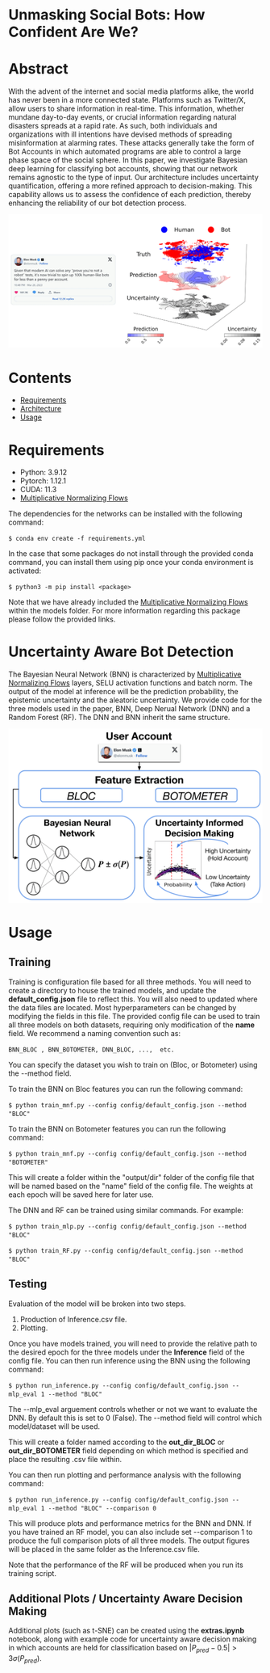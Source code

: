 # Unmasking Social Bots: How Confident Are We?

# Abstract 

With the advent of the internet and social media platforms alike, the world has never been in a more connected state. Platforms such as Twitter/X, allow users to share information in real-time. This information, whether mundane day-to-day events, or crucial information regarding natural disasters spreads at a rapid rate. As such, both individuals and organizations with ill intentions have devised methods of spreading misinformation at alarming rates. These attacks generally take the form of Bot Accounts in which automated programs are able to control a large phase space of the social sphere. 
In this paper, we investigate Bayesian deep learning  for classifying bot accounts, showing that our network remains agnostic to the type of input. Our architecture includes uncertainty quantification, offering a more refined approach to decision-making. This capability allows us to assess the confidence of each prediction, thereby enhancing the reliability of our bot detection process. 

![alt text](Figures/intro_figure.png)

# Contents
- [Requirements](#Section-1)
- [Architecture](#Section-2)
- [Usage](#Section-3)
    

# Requirements

- Python:     3.9.12
- Pytorch:    1.12.1
- CUDA:       11.3
- [Multiplicative Normalizing Flows](https://github.com/janosh/torch-mnf)


The dependencies for the networks can be installed with the following command:

`$ conda env create -f requirements.yml`

In the case that some packages do not install through the provided conda command, you can install them using pip once your conda environment is activated:

`$ python3 -m pip install <package>`

Note that we have already included the [Multiplicative Normalizing Flows](https://github.com/janosh/torch-mnf) within the models folder. For more information regarding this package please follow the provided links. 


# Uncertainty Aware Bot Detection

The Bayesian Neural Network (BNN) is characterized by [Multiplicative Normalizing Flows](https://github.com/janosh/torch-mnf) layers, SELU activation functions and batch norm. The output of the model at inference will be the prediction probability, the epistemic uncertainty and the aleatoric uncertainty. We provide code for the three models used in the paper, BNN, Deep Nerual Network (DNN) and a Random Forest (RF). The DNN and BNN inherit the same structure.

![alt text](Figures/Analysis_Pipeline.png)



# Usage 

## Training 

Training is configuration file based for all three methods. You will need to create a directory to house the trained models, and update the __default_config.json__ file to reflect this. You will also need to updated where the data files are located. Most hyperparameters can be changed by modifying the fields in this file. The provided config file can be used to train all three models on both datasets, requiring only modification of the __name__ field. We recommend a naming convention such as:
    
`BNN_BLOC , BNN_BOTOMETER, DNN_BLOC, ...,  etc. `
    
You can specify the dataset you wish to train on (Bloc, or Botometer) using the --method field.
    
To train the BNN on Bloc features you can run the following command:
    
`$ python train_mnf.py --config config/default_config.json --method "BLOC"`

To train the BNN on Botometer features you can run the following command:
    
`$ python train_mnf.py --config config/default_config.json --method "BOTOMETER"`

This will create a folder within the "output/dir" folder of the config file that will be named based on the "name" field of the config file. The weights at each epoch will be saved here for later use.
    
The DNN and RF can be trained using similar commands. For example:
    
`$ python train_mlp.py --config config/default_config.json --method "BLOC"` 

`$ python train_RF.py --config config/default_config.json --method "BLOC"`

## Testing

Evaluation of the model will be broken into two steps.
    
1. Production of Inference.csv file.
2. Plotting.
    
Once you have models trained, you will need to provide the relative path to the desired epoch for the three models under the __Inference__ field of the config file. You can then run inference using the BNN using the following command:
    
`$ python run_inference.py --config config/default_config.json --mlp_eval 1 --method "BLOC"`

The --mlp_eval arguement controls whether or not we want to evaluate the DNN. By default this is set to 0 (False). The --method field will control which model/dataset will be used.

This will create a folder named according to the __out_dir_BLOC__ or __out_dir_BOTOMETER__ field depending on which method is specified and place the resulting .csv file within.

You can then run plotting and performance analysis with the following command:

`$ python run_inference.py --config config/default_config.json --mlp_eval 1 --method "BLOC" --comparison 0 `
    
This will produce plots and performance metrics for the BNN and DNN. If you have trained an RF model, you can also include set --comparison 1 to produce the full comparison plots of all three models. The output figures will be placed in the same folder as the Inference.csv file.  
    
Note that the performance of the RF will be produced when you run its training script.

## Additional Plots / Uncertainty Aware Decision Making
    
Additional plots (such as t-SNE) can be created using the __extras.ipynb__ notebook, along with example code for uncertainty aware decision making in which accounts are held for classification based on $|P_{pred} - 0.5| > 3\sigma(P_{pred}).$ 
